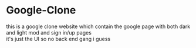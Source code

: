 # Google-Clone
this is a google clone website which contain the google page with both dark and light mod and sign in/up pages  
it's just the UI so no back end gang i guess
